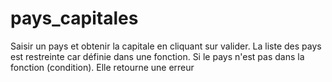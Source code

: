# pays_capitales
Saisir un pays et obtenir la capitale en cliquant sur valider. La liste des pays est restreinte car définie dans une fonction. Si le pays n'est pas dans la fonction (condition). Elle retourne une erreur
